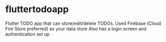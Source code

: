 # fluttertodoapp
Flutter TODO app that can store/edit/delete TODOs.
Used Firebase (Cloud Fire Store preferred) as your data store
Also has a login screen and authentication set up